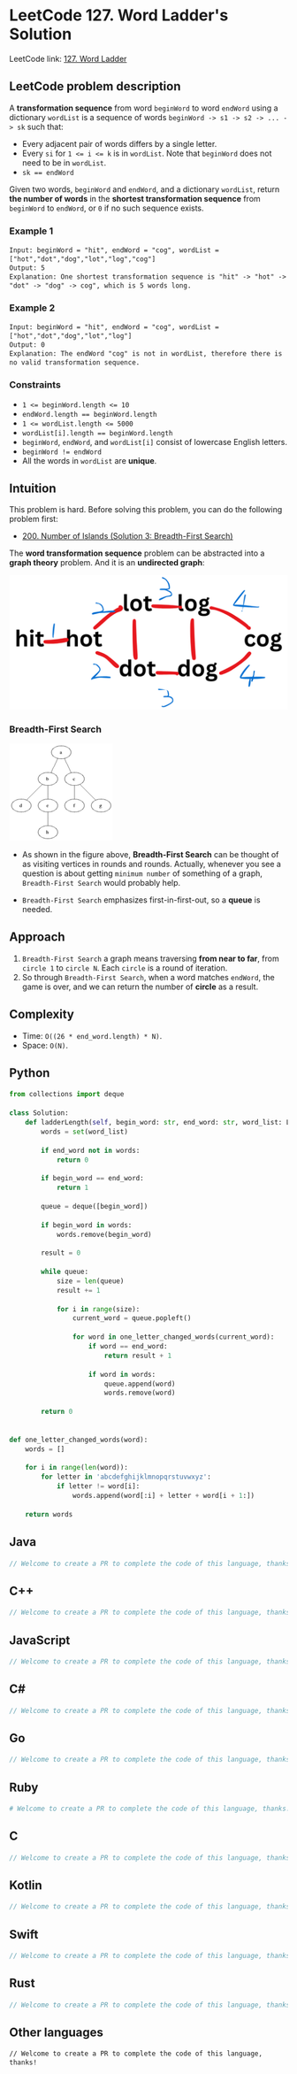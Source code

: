 # LeetCode 127. Word Ladder's Solution
LeetCode link: [127. Word Ladder](https://leetcode.com/problems/word-ladder/)

## LeetCode problem description
A **transformation sequence** from word `beginWord` to word `endWord` using a dictionary `wordList` is a sequence of words `beginWord -> s1 -> s2 -> ... -> sk` such that:

* Every adjacent pair of words differs by a single letter.
* Every `si` for `1 <= i <= k` is in `wordList`. Note that `beginWord` does not need to be in `wordList`.
* `sk == endWord`

Given two words, `beginWord` and `endWord`, and a dictionary `wordList`, return **the number of words** in the **shortest transformation sequence** from `beginWord` to `endWord`, or `0` if no such sequence exists.

### Example 1
```
Input: beginWord = "hit", endWord = "cog", wordList = ["hot","dot","dog","lot","log","cog"]
Output: 5
Explanation: One shortest transformation sequence is "hit" -> "hot" -> "dot" -> "dog" -> cog", which is 5 words long.
```

### Example 2
```
Input: beginWord = "hit", endWord = "cog", wordList = ["hot","dot","dog","lot","log"]
Output: 0
Explanation: The endWord "cog" is not in wordList, therefore there is no valid transformation sequence.
```

### Constraints
- `1 <= beginWord.length <= 10`
- `endWord.length == beginWord.length`
- `1 <= wordList.length <= 5000`
- `wordList[i].length == beginWord.length`
- `beginWord`, `endWord`, and `wordList[i]` consist of lowercase English letters.
- `beginWord != endWord`
- All the words in `wordList` are **unique**.

## Intuition
This problem is hard. Before solving this problem, you can do the following problem first:

- [200. Number of Islands (Solution 3: Breadth-First Search)](200-number-of-islands-3.md)

The **word transformation sequence** problem can be abstracted into a **graph theory** problem. And it is an **undirected graph**:

![](../../images/127.png)

### Breadth-First Search
![](../../images/binary_tree_BFS_1.gif)

* As shown in the figure above, **Breadth-First Search** can be thought of as visiting vertices in rounds and rounds. Actually, whenever you see a question is about
  getting `minimum number` of something of a graph, `Breadth-First Search` would probably help.

* `Breadth-First Search` emphasizes first-in-first-out, so a **queue** is needed.

## Approach
1. `Breadth-First Search` a graph means traversing **from near to far**, from `circle 1` to `circle N`. Each `circle` is a round of iteration.
1. So through `Breadth-First Search`, when a word matches `endWord`, the game is over, and we can return the number of **circle** as a result.

## Complexity
* Time: `O((26 * end_word.length) * N)`.
* Space: `O(N)`.

## Python
```python
from collections import deque

class Solution:
    def ladderLength(self, begin_word: str, end_word: str, word_list: List[str]) -> int:
        words = set(word_list)

        if end_word not in words:
            return 0

        if begin_word == end_word:
            return 1

        queue = deque([begin_word])

        if begin_word in words:
            words.remove(begin_word)

        result = 0

        while queue:
            size = len(queue)
            result += 1

            for i in range(size):
                current_word = queue.popleft()

                for word in one_letter_changed_words(current_word):
                    if word == end_word:
                        return result + 1

                    if word in words:
                        queue.append(word)
                        words.remove(word)
        
        return 0


def one_letter_changed_words(word):
    words = []

    for i in range(len(word)):
        for letter in 'abcdefghijklmnopqrstuvwxyz':
            if letter != word[i]:
                words.append(word[:i] + letter + word[i + 1:])

    return words
```

## Java
```java
// Welcome to create a PR to complete the code of this language, thanks!
```

## C++
```cpp
// Welcome to create a PR to complete the code of this language, thanks!
```

## JavaScript
```javascript
// Welcome to create a PR to complete the code of this language, thanks!
```

## C#
```c#
// Welcome to create a PR to complete the code of this language, thanks!
```

## Go
```go
// Welcome to create a PR to complete the code of this language, thanks!
```

## Ruby
```ruby
# Welcome to create a PR to complete the code of this language, thanks!
```

## C
```c
// Welcome to create a PR to complete the code of this language, thanks!
```

## Kotlin
```kotlin
// Welcome to create a PR to complete the code of this language, thanks!
```

## Swift
```swift
// Welcome to create a PR to complete the code of this language, thanks!
```

## Rust
```rust
// Welcome to create a PR to complete the code of this language, thanks!
```

## Other languages
```
// Welcome to create a PR to complete the code of this language, thanks!
```
